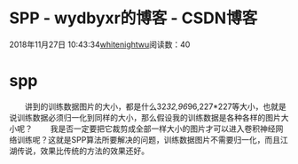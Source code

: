 # SPP - wydbyxr的博客 - CSDN博客
2018年11月27日 10:43:34[whitenightwu](https://me.csdn.net/wydbyxr)阅读数：40
# spp
  讲到的训练数据图片的大小，都是什么32*32,96*96,227*227等大小，也就是说训练数据必须归一化到同样的大小，那么假设我的训练数据是各种各样的图片大小呢？
  我是否一定要把它裁剪成全部一样大小的图片才可以进入卷积神经网络训练呢？这就是SPP算法所要解决的问题，训练数据图片不需要归一化，而且江湖传说，效果比传统的方法的效果还好。
